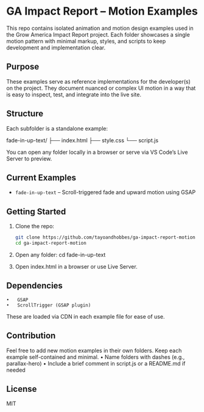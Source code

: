 # GA Impact Report – Motion Examples

This repo contains isolated animation and motion design examples used in the Grow America Impact Report project. Each folder showcases a single motion pattern with minimal markup, styles, and scripts to keep development and implementation clear.

## Purpose

These examples serve as reference implementations for the developer(s) on the project. They document nuanced or complex UI motion in a way that is easy to inspect, test, and integrate into the live site.

## Structure

Each subfolder is a standalone example:

fade-in-up-text/
├── index.html
├── style.css
└── script.js

You can open any folder locally in a browser or serve via VS Code’s Live Server to preview.

## Current Examples

- `fade-in-up-text` – Scroll-triggered fade and upward motion using GSAP

## Getting Started

1. Clone the repo:
   ```bash
   git clone https://github.com/tayoandhobbes/ga-impact-report-motion
   cd ga-impact-report-motion

2.	Open any folder:
   cd fade-in-up-text

3.	Open index.html in a browser or use Live Server.

## Dependencies
	•	GSAP
	•	ScrollTrigger (GSAP plugin)

These are loaded via CDN in each example file for ease of use.

## Contribution

Feel free to add new motion examples in their own folders. Keep each example self-contained and minimal.
	•	Name folders with dashes (e.g., parallax-hero)
	•	Include a brief comment in script.js or a README.md if needed

## License

MIT